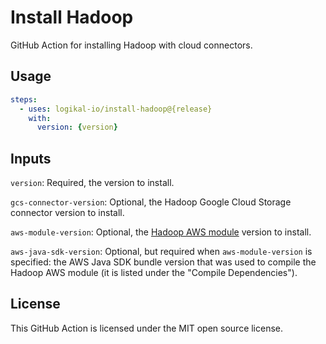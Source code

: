 Install Hadoop
==============
GitHub Action for installing Hadoop with cloud connectors.

Usage
-----
```yaml
steps:
  - uses: logikal-io/install-hadoop@{release}
    with:
      version: {version}
```

Inputs
------
`version`: Required, the version to install.

`gcs-connector-version`: Optional, the Hadoop Google Cloud Storage connector version to install.

`aws-module-version`: Optional, the [Hadoop AWS
module](https://mvnrepository.com/artifact/org.apache.hadoop/hadoop-aws) version to install.

`aws-java-sdk-version`: Optional, but required when `aws-module-version` is specified: the AWS Java
SDK bundle version that was used to compile the Hadoop AWS module (it is listed under the "Compile
Dependencies").

License
-------
This GitHub Action is licensed under the MIT open source license.
